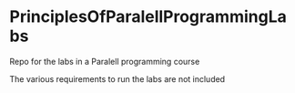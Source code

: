 # PrinciplesOfParalellProgrammingLabs
Repo for the labs in a Paralell programming course

The various requirements to run the labs are not included
